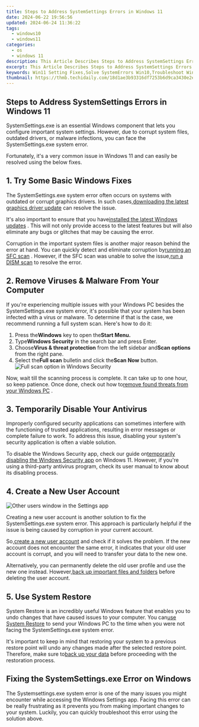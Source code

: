```yaml
---
title: Steps to Address SystemSettings Errors in Windows 11
date: 2024-06-22 19:56:56
updated: 2024-06-24 11:36:22
tags:
  - windows10
  - windows11
categories:
  - os
  - windows 11
description: This Article Describes Steps to Address SystemSettings Errors in Windows 11
excerpt: This Article Describes Steps to Address SystemSettings Errors in Windows 11
keywords: Win11 Setting Fixes,Solve SystemErrors Win10,Troubleshoot Win11 Issues,Resolve Win11 Config Errors,Address Windows Settings Fails,Fixing Windows 11 Errors,Tackle Win11 System Problems
thumbnail: https://thmb.techidaily.com/18d1ae3b93316df7253b6d9ca3430e2e7b9da85a6ae22dbb42da5be064fc57fa.png
---
```


## Steps to Address SystemSettings Errors in Windows 11

 SystemSettings.exe is an essential Windows component that lets you configure important system settings. However, due to corrupt system files, outdated drivers, or malware infections, you can face the SystemSettings.exe system error.

 Fortunately, it's a very common issue in Windows 11 and can easily be resolved using the below fixes.

## 1\. Try Some Basic Windows Fixes

 The SystemSettings.exe system error often occurs on systems with outdated or corrupt graphics drivers. In such cases,[downloading the latest graphics driver update](https://www.makeuseof.com/update-graphics-drivers-in-windows-10/) can resolve the issue.

 It's also important to ensure that you have[installed the latest Windows updates](https://www.makeuseof.com/update-windows-manually/) . This will not only provide access to the latest features but will also eliminate any bugs or glitches that may be causing the error.

 Corruption in the important system files is another major reason behind the error at hand. You can quickly detect and eliminate corruption by[running an SFC scan](https://www.makeuseof.com/system-file-checker-sfc-windows/) . However, if the SFC scan was unable to solve the issue,[run a DISM scan](https://www.makeuseof.com/difference-between-chkdsk-sfc-and-dism-in-windows-10/) to resolve the error.

## 2\. Remove Viruses & Malware From Your Computer

 If you're experiencing multiple issues with your Windows PC besides the SystemSettings.exe system error, it's possible that your system has been infected with a virus or malware. To determine if that is the case, we recommend running a full system scan. Here's how to do it:

1. Press the**Windows** key to open the**Start Menu.**
2. Type**Windows Security** in the search bar and press Enter.
3. Choose**Virus & threat protection** from the left sidebar and**Scan options** from the right pane.
4. Select the**Full scan** bulletin and click the**Scan Now** button.  
![Full scan option in Windows Security](https://static1.makeuseofimages.com/wordpress/wp-content/uploads/2023/05/full-scan.jpg)

 Now, wait till the scanning process is complete. It can take up to one hour, so keep patience. Once done, check out how to[remove found threats from your Windows PC](https://www.makeuseof.com/microsoft-defender-antivirus-found-a-threat/) .

## 3\. Temporarily Disable Your Antivirus

 Improperly configured security applications can sometimes interfere with the functioning of trusted applications, resulting in error messages or complete failure to work. To address this issue, disabling your system's security application is often a viable solution.

 To disable the Windows Security app, check our guide on[temporarily disabling the Windows Security app](https://www.makeuseof.com/temporarily-disable-windows-security-windows-11/) on Windows 11\. However, if you're using a third-party antivirus program, check its user manual to know about its disabling process.

## 4\. Create a New User Account

![Other users window in the Settings app](https://static1.makeuseofimages.com/wordpress/wp-content/uploads/2023/05/other-users.jpg)

 Creating a new user account is another solution to fix the SystemSettings.exe system error. This approach is particularly helpful if the issue is being caused by corruption in your current account.

 So,[create a new user account](https://www.makeuseof.com/ways-to-create-local-user-account-windows/) and check if it solves the problem. If the new account does not encounter the same error, it indicates that your old user account is corrupt, and you will need to transfer your data to the new one.

 Alternatively, you can permanently delete the old user profile and use the new one instead. However,[back up important files and folders](https://www.makeuseof.com/tag/backup-windows-files-folders/) before deleting the user account.

## 5\. Use System Restore

 System Restore is an incredibly useful Windows feature that enables you to undo changes that have caused issues to your computer. You can[use System Restore](https://www.makeuseof.com/use-system-restore-windows/) to send your Windows PC to the time when you were not facing the SystemSettings.exe system error.

 It's important to keep in mind that restoring your system to a previous restore point will undo any changes made after the selected restore point. Therefore, make sure to[back up your data](https://www.makeuseof.com/tag/ultimate-windows-10-data-backup-guide/) before proceeding with the restoration process.

## Fixing the SystemSettings.exe Error on Windows

 The Systemsettings.exe system error is one of the many issues you might encounter while accessing the Windows Settings app. Facing this error can be really frustrating as it prevents you from making important changes to your system. Luckily, you can quickly troubleshoot this error using the solution above.


<ins class="adsbygoogle"
     style="display:block"
     data-ad-format="autorelaxed"
     data-ad-client="ca-pub-7571918770474297"
     data-ad-slot="1223367746"></ins>



<ins class="adsbygoogle"
     style="display:block"
     data-ad-client="ca-pub-7571918770474297"
     data-ad-slot="8358498916"
     data-ad-format="auto"
     data-full-width-responsive="true"></ins>
